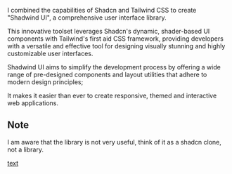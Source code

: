 I combined the capabilities of Shadcn and Tailwind CSS to create "Shadwind UI", a comprehensive user interface library.

This innovative toolset leverages Shadcn's dynamic, shader-based UI components with Tailwind's first aid CSS framework, providing developers with a versatile and effective tool for designing visually stunning and highly customizable user interfaces.

Shadwind UI aims to simplify the development process by offering a wide range of pre-designed components and layout utilities that adhere to modern design principles;

It makes it easier than ever to create responsive, themed and interactive web applications.

## Note

I am aware that the library is not very useful, think of it as a shadcn clone, not a library.

[text](https://shadwind.vercel.app/)
